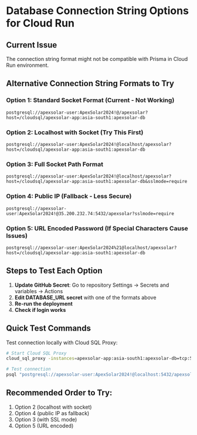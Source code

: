 # Database Connection String Options for Cloud Run

## Current Issue
The connection string format might not be compatible with Prisma in Cloud Run environment.

## Alternative Connection String Formats to Try

### Option 1: Standard Socket Format (Current - Not Working)
```
postgresql://apexsolar-user:ApexSolar2024!@/apexsolar?host=/cloudsql/apexsolar-app:asia-south1:apexsolar-db
```

### Option 2: Localhost with Socket (Try This First)
```
postgresql://apexsolar-user:ApexSolar2024!@localhost/apexsolar?host=/cloudsql/apexsolar-app:asia-south1:apexsolar-db
```

### Option 3: Full Socket Path Format
```
postgresql://apexsolar-user:ApexSolar2024!@localhost/apexsolar?host=/cloudsql/apexsolar-app:asia-south1:apexsolar-db&sslmode=require
```

### Option 4: Public IP (Fallback - Less Secure)
```
postgresql://apexsolar-user:ApexSolar2024!@35.200.232.74:5432/apexsolar?sslmode=require
```

### Option 5: URL Encoded Password (If Special Characters Cause Issues)
```
postgresql://apexsolar-user:ApexSolar2024%21@localhost/apexsolar?host=/cloudsql/apexsolar-app:asia-south1:apexsolar-db
```

## Steps to Test Each Option

1. **Update GitHub Secret**: Go to repository Settings → Secrets and variables → Actions
2. **Edit DATABASE_URL secret** with one of the formats above
3. **Re-run the deployment**
4. **Check if login works**

## Quick Test Commands

Test connection locally with Cloud SQL Proxy:
```bash
# Start Cloud SQL Proxy
cloud_sql_proxy -instances=apexsolar-app:asia-south1:apexsolar-db=tcp:5432

# Test connection
psql "postgresql://apexsolar-user:ApexSolar2024!@localhost:5432/apexsolar"
```

## Recommended Order to Try:
1. Option 2 (localhost with socket)
2. Option 4 (public IP as fallback)
3. Option 3 (with SSL mode)
4. Option 5 (URL encoded)
